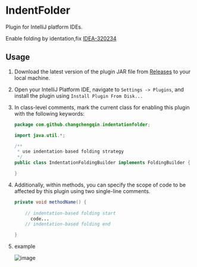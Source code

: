 # IndentFolder
Plugin for IntelliJ platform IDEs.

Enable folding by identation,fix <a href="https://youtrack.jetbrains.com/issue/IDEA-320234">IDEA-320234</a>


## Usage
1. Download the latest version of the plugin JAR file from [<a href="https://youtrack.jetbrains.com/issue/IDEA-320234">Releases</a>](https://github.com/changchengqin/indent-folder/releases) to your local machine.
2. Open your IntelliJ Platform IDE, navigate to `Settings -> Plugins`, and install the plugin using `Install Plugin From Disk...`
3. In class-level comments, mark the current class for enabling this plugin with the following keywords:
    ```java
    package com.github.changchengqin.indentationfolder;
    
    import java.util.*;
    
    /**
     * use indentation-based folding strategy
     */
    public class IndentationFoldingBuilder implements FoldingBuilder {
    
    }
    ```
4. Additionally, within methods, you can specify the scope of code to be affected by this plugin using two single-line comments.
    ```java
    private void methodName() {
        
        // indentation-based folding start
          code...
        // indentation-based folding end
    
    }
    ```
5. example
   
   ![image](https://github.com/changchengqin/indent-folder/assets/3336443/2b24330e-1407-4a44-a3ab-ed990eb7a6ce)
